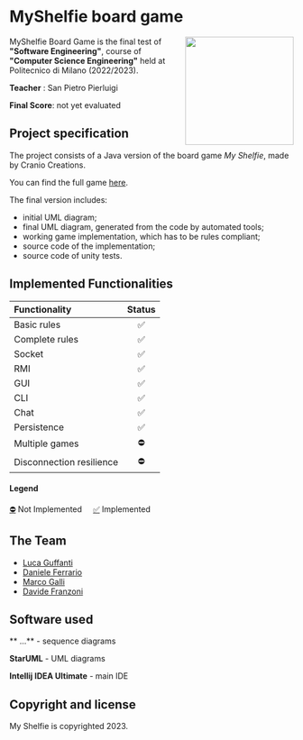 # MyShelfie board game

<img src="https://www.craniocreations.it/storage/media/products/54/112/My_Shelfie_box_ITA-ENG.png" width=192px height=192 px align="right" />

MyShelfie Board Game is the final test of **"Software Engineering"**, course of **"Computer Science Engineering"** held at Politecnico di Milano (2022/2023).

**Teacher** : San Pietro Pierluigi

**Final Score**: not yet evaluated

## Project specification
The project consists of a Java version of the board game *My Shelfie*, made by Cranio Creations.

You can find the full game [here](https://www.craniocreations.it/prodotto/my-shelfie).

The final version includes:
* initial UML diagram;
* final UML diagram, generated from the code by automated tools;
* working game implementation, which has to be rules compliant;
* source code of the implementation;
* source code of unity tests.

<!--
## Find out more

| **[Installation][installation-link]**     | **[Compiling][compiling-link]**     |    **[Running][running-link]**       | **[Javadocs][javadocs]** | **[Troubleshooting][troubleshooting-link]**
|-------------------------------------|-------------------------------------|-------------------------------------|-------------------------------------|-------------------------------------|
| [![i1][installation-image]][installation-link] | [![i2][compiling-image]][compiling-link] | [![i4][running-image]][running-link] | [![i3][javadocs-image]][javadocs] | [![i5][troubleshooting-image]][troubleshooting-link]
-->

## Implemented Functionalities
| Functionality | Status |
|:-----------------------|:------------------------------------:|
| Basic rules |✅|
| Complete rules | ✅
| Socket |✅|
| RMI |✅|
| GUI | ✅
| CLI | ✅ |
| Chat| ✅|
| Persistence |✅|
| Multiple games | ⛔|
| Disconnection resilience | ⛔|

#### Legend
[⛔]() Not Implemented &nbsp;&nbsp;&nbsp;&nbsp;[✅]() Implemented

<!--
## Test cases
All tests in model and controller has a classes' coverage at 100%.

**Coverage criteria: code lines.**

| Package |Tested Class | Coverage |
|:-----------------------|:------------------|:------------------------------------:|
| Controller | ActionController | 115/135 (85%)
| Controller | Controller | 50/54 (92%)
| Controller | GodSelectionController | 42/47 (89%)
| Controller | TurnControllerTest | 100/140 (71%)
| Model | Global Package | 667/710 (93%)
-->

## The Team
* [Luca Guffanti](https://github.com/LucaGuffanti)
* [Daniele Ferrario](https://github.com/Ferraah)
* [Marco Galli](https://github.com/Me-P-eM)
* [Davide Franzoni](https://github.com/elfr4nz0)


## Software used
** ...** - sequence diagrams

**StarUML** - UML diagrams

**Intellij IDEA Ultimate** - main IDE 

## Copyright and license

My Shelfie is copyrighted 2023.
